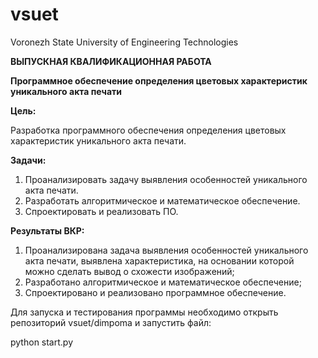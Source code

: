 # vsuet
Voronezh State University of Engineering Technologies

<b> ВЫПУСКНАЯ КВАЛИФИКАЦИОННАЯ РАБОТА </b>

<b> Программное обеспечение определения цветовых характеристик уникального акта печати </b>

<b> Цель: </b>

Разработка программного обеспечения определения цветовых характеристик уникального акта печати.

<b> Задачи: </b>

1. Проанализировать задачу выявления особенностей уникального акта печати.
2. Разработать алгоритмическое и математическое обеспечение.
3. Спроектировать и реализовать ПО.

<b> Результаты ВКР: </b>

1. Проанализирована задача выявления особенностей уникального акта печати, выявлена характеристика, 
на основании которой можно сделать вывод о схожести изображений;
2. Разработано алгоритмическое и математическое обеспечение;
3. Спроектировано и реализовано программное обеспечение.

Для запуска и тестирования программы необходимо открыть репозиторий vsuet/dimpoma и запустить файл:

python start.py
